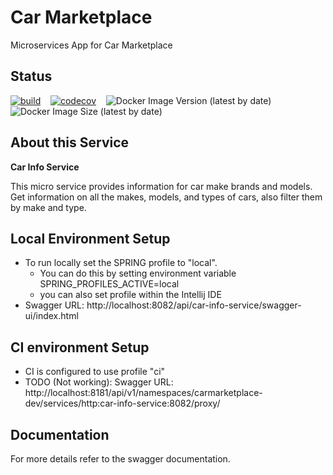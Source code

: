 # Car Marketplace

Microservices App for Car Marketplace

## Status

[![build](https://github.com/geekymon2/carmarketplace-car-info-svc/actions/workflows/build.yml/badge.svg)](https://github.com/geekymon2/carmarketplace-car-info-svc/actions/workflows/build.yml) &nbsp;&nbsp; [![codecov](https://codecov.io/gh/geekymon2/carmarketplace-car-info-svc/branch/main/graph/badge.svg?token=LH7ATDIHTB)](https://codecov.io/gh/geekymon2/carmarketplace-car-info-svc) &nbsp;&nbsp; ![Docker Image Version (latest by date)](https://img.shields.io/docker/v/geekymon2/cm-car-info-svc) &nbsp;&nbsp; ![Docker Image Size (latest by date)](https://img.shields.io/docker/image-size/geekymon2/cm-car-info-svc)

## About this Service

**Car Info Service**

This micro service provides information for car make brands and models. Get information on all the makes, models, and types of cars, also filter them by make and type. 

## Local Environment Setup
* To run locally set the SPRING profile to "local". 
  * You can do this by setting environment variable SPRING_PROFILES_ACTIVE=local
  * you can also set profile within the Intellij IDE
* Swagger URL: http://localhost:8082/api/car-info-service/swagger-ui/index.html

## CI environment Setup
* CI is configured to use profile "ci"
* TODO (Not working): Swagger URL: http://localhost:8181/api/v1/namespaces/carmarketplace-dev/services/http:car-info-service:8082/proxy/

## Documentation

For more details refer to the swagger documentation.